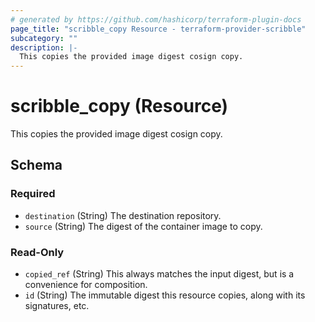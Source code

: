 ```yaml
---
# generated by https://github.com/hashicorp/terraform-plugin-docs
page_title: "scribble_copy Resource - terraform-provider-scribble"
subcategory: ""
description: |-
  This copies the provided image digest cosign copy.
---
```


# scribble_copy (Resource)

This copies the provided image digest cosign copy.



<!-- schema generated by tfplugindocs -->
## Schema

### Required

- `destination` (String) The destination repository.
- `source` (String) The digest of the container image to copy.

### Read-Only

- `copied_ref` (String) This always matches the input digest, but is a convenience for composition.
- `id` (String) The immutable digest this resource copies, along with its signatures, etc.


